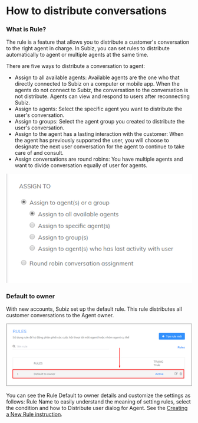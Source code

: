# How to distribute conversations

### What is Rule?

The rule is a feature that allows you to distribute a customer's conversation to the right agent in charge. In Subiz, you can set rules to distribute automatically to agent or multiple agents at the same time.

There are five ways to distribute a conversation to agent: 

* Assign to all available agents: Available agents are the one who that directly connected to Subiz on a computer or mobile app. When the agents do not connect to Subiz, the conversation to the conversation is not distribute. Agents can view and respond to users after reconnecting Subiz.
* Assign to agents: Select the specific agent you want to distribute the user's conversation.
* Assign to groups: Select the agent group you created to distribute the user's conversation.
* Assign to the agent has a lasting interaction with the customer: When the agent has previously supported the user, you will choose to designate the next user conversation for the agent to continue to take care of and consult. 
* Assign conversations are round robins: You have multiple agents and want to divide conversation equally of user for agents.

![](../../../.gitbook/assets/assign-rule.png)

### Default to owner 

With new accounts, Subiz set up the default rule. This rule distributes all customer conversations to the Agent owner. 

![Default to owner ](../../../.gitbook/assets/default-to-owner.png)

You can see the Rule Default to owner details and customize the settings as follows: Rule Name to easily understand the meaning of setting rules, select the condition and how to Distribute user dialog for Agent. See the [Creating a New Rule instruction](https://help-en.subiz.com/~/edit/drafts/-LTjuaZMXIlZ2Z4qHd5s/getting-started-with-subiz/how-to-use-subiz/distributing-conversations/rule-setting).







